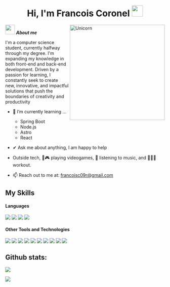 
<h1 align="center"><b>Hi, I'm Francois Coronel </b><img src="https://media.giphy.com/media/hvRJCLFzcasrR4ia7z/giphy.gif" width="35"></h1>

<img align="right" width=300px alt="Unicorn" src="https://media0.giphy.com/media/v1.Y2lkPTc5MGI3NjExN25oMjVhaTZvZGMzcjNkaG1zcHFzczJmdDN6a2hqNTBnZmNzMXo1cSZlcD12MV9pbnRlcm5hbF9naWZfYnlfaWQmY3Q9cw/6KirhLJyR7oMcwgJQk/giphy.webp" />

<img src="https://media.giphy.com/media/ObNTw8Uzwy6KQ/giphy.gif" width="30px">&nbsp;***About me***

I'm a computer science student, currently halfway through my degree. I'm expanding my knowledge in both front-end and back-end development.
Driven by a passion for learning, I constantly seek to create new, innovative, and impactful solutions that push the boundaries of creativity and productivity

- 🌱 I’m currently learning ...
  - Spring Boot
  - Node.js
  - Astro
  - React
 
- ✔ Ask me about anything, I am happy to help

- Outside tech, 💜🎮 playing videogames, 🎵 listening to music, and 🏋🏻‍♂️ workout.

- 📫 Reach out to me at: <a href="francoisc09r@gmail.com">francoisc09r@gmail.com</a>

## My Skills

<h4> Languages </h4>
<span> 
  <img src="https://img.shields.io/badge/Java-ED8B00?style=for-the-badge&logo=openjdk&logoColor=white">
  <img src="https://img.shields.io/badge/JavaScript-F7DF1E?style=for-the-badge&logo=javascript&logoColor=black">
  <img src="https://img.shields.io/badge/HTML5-E34F26?style=for-the-badge&logo=html5&logoColor=white">
  <img src="https://img.shields.io/badge/CSS3-1572B6?style=for-the-badge&logo=css3&logoColor=white">
</span>


<h4> Other Tools and Technologies </h4>
<span>
  <img src="https://img.shields.io/badge/Git-F05032?style=for-the-badge&logo=git&logoColor=white">
  <img src="https://img.shields.io/badge/Spring%20Boot-6DB33F?style=for-the-badge&logo=springboot&logoColor=white">
  <img src="https://img.shields.io/badge/node.js-339933?style=for-the-badge&logo=Node.js&logoColor=white">
  <img src="https://img.shields.io/badge/Astro-20232A?style=for-the-badge&logo=Astro&logoColor=BC52EE">
  <img src="https://shields.io/badge/react-black?logo=react&style=for-the-badge">
  <img src="https://img.shields.io/badge/MySQL-00000F?style=for-the-badge&logo=mysql&logoColor=white">
  <img src="https://img.shields.io/badge/postgresql-4169e1?style=for-the-badge&logo=postgresql&logoColor=white">
  <img src="https://img.shields.io/badge/Redis-DC382D?style=for-the-badge&logo=redis&logoColor=white">
  <img src="https://img.shields.io/badge/-MongoDB-13aa52?style=for-the-badge&logo=mongodb&logoColor=white">
  <img src="https://img.shields.io/badge/cassandra-%231287B1.svg?style=for-the-badge&logo=apache-cassandra&logoColor=white">
</span>

<h2>Github stats:</h2> 

[![](https://github-readme-stats.vercel.app/api?username=francoismaki&show_icons=true&theme=tokyonight&hide_border=true&locale=en)](https://github.com/francoismaki)

[![](https://github-readme-streak-stats.herokuapp.com/?user=francoismaki&theme=material-palenight)](https://github.com/francoismaki)

